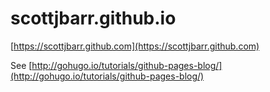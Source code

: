 # scottjbarr.github.io

[https://scottjbarr.github.com](https://scottjbarr.github.com)

See [http://gohugo.io/tutorials/github-pages-blog/](http://gohugo.io/tutorials/github-pages-blog/)
